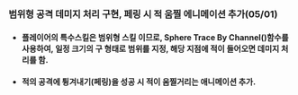 ### 범위형 공격 데미지 처리 구현, 페링 시 적 움찔 에니메이션 추가(05/01)
+ #### 플레이어의 특수스킬은 범위형 스킬 이므로, Sphere Trace By Channel()함수를 사용하여, 일정 크기의 구 형태로 범위를 지정, 해당 지점에 적이 들어오면 데미지 처리를 함.
+ #### 적의 공격에 튕겨내기(페링)을 성공 시 적이 움찔거리는 애니메이션 추가.
